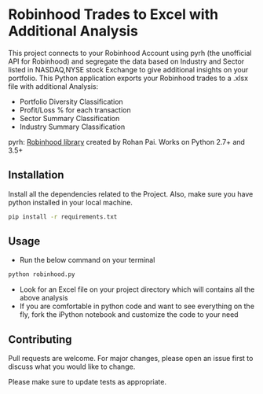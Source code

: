 # Robinhood Trades to Excel with Additional Analysis

This project connects to your Robinhood Account using pyrh (the unofficial API for Robinhood) and segregate the data based on Industry and Sector listed in NASDAQ,NYSE stock Exchange to give additional insights on your portfolio. This Python application exports your Robinhood trades to a .xlsx file with additional Analysis:
- Portfolio Diversity Classification 
- Profit/Loss % for each transaction
- Sector Summary Classification
- Industry Summary Classification



pyrh: [Robinhood library](https://github.com/robinhood-unofficial/pyrh) created by Rohan Pai. Works on Python 2.7+ and 3.5+

## Installation

Install all the dependencies related to the Project. Also, make sure you have python installed in your local machine.

```bash
pip install -r requirements.txt
```

## Usage
- Run the below command on your terminal
```bash
python robinhood.py
```
- Look for an Excel file on your project directory which will contains all the above analysis
- If you are comfortable in python code and want to see everything on the fly, fork the iPython notebook and customize the code to your need

## Contributing
Pull requests are welcome. For major changes, please open an issue first to discuss what you would like to change.

Please make sure to update tests as appropriate.

